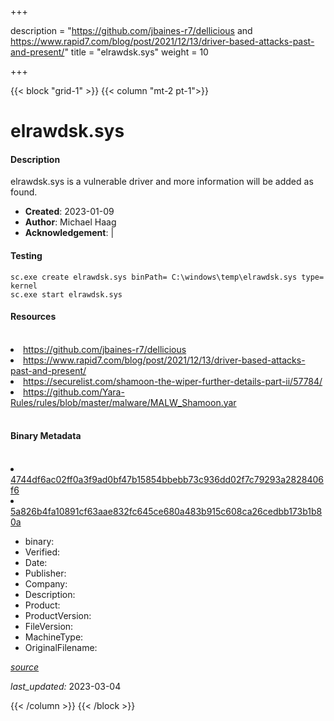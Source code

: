+++

description = "https://github.com/jbaines-r7/dellicious and https://www.rapid7.com/blog/post/2021/12/13/driver-based-attacks-past-and-present/"
title = "elrawdsk.sys"
weight = 10

+++


{{< block "grid-1" >}}
{{< column "mt-2 pt-1">}}


# elrawdsk.sys

#### Description


elrawdsk.sys is a vulnerable driver and more information will be added as found.


- **Created**: 2023-01-09
- **Author**: Michael Haag
- **Acknowledgement**:  | [](https://twitter.com/)

#### Testing

```
sc.exe create elrawdsk.sys binPath= C:\windows\temp\elrawdsk.sys type= kernel
sc.exe start elrawdsk.sys
```

#### Resources
<br>


<li><a href=" https://github.com/jbaines-r7/dellicious"> https://github.com/jbaines-r7/dellicious</a></li>

<li><a href=" https://www.rapid7.com/blog/post/2021/12/13/driver-based-attacks-past-and-present/"> https://www.rapid7.com/blog/post/2021/12/13/driver-based-attacks-past-and-present/</a></li>

<li><a href="https://securelist.com/shamoon-the-wiper-further-details-part-ii/57784/">https://securelist.com/shamoon-the-wiper-further-details-part-ii/57784/</a></li>

<li><a href="https://github.com/Yara-Rules/rules/blob/master/malware/MALW_Shamoon.yar">https://github.com/Yara-Rules/rules/blob/master/malware/MALW_Shamoon.yar</a></li>


<br>


#### Binary Metadata
<br>



<li><a href="https://www.virustotal.com/gui/file/4744df6ac02ff0a3f9ad0bf47b15854bbebb73c936dd02f7c79293a2828406f6">4744df6ac02ff0a3f9ad0bf47b15854bbebb73c936dd02f7c79293a2828406f6</a></li>

<li><a href="https://www.virustotal.com/gui/file/5a826b4fa10891cf63aae832fc645ce680a483b915c608ca26cedbb173b1b80a">5a826b4fa10891cf63aae832fc645ce680a483b915c608ca26cedbb173b1b80a</a></li>



- binary: 
- Verified: 
- Date: 
- Publisher: 
- Company: 
- Description: 
- Product: 
- ProductVersion: 
- FileVersion: 
- MachineType: 
- OriginalFilename: 

[*source*](https://github.com/magicsword-io/LOLDrivers/tree/main/yaml/elrawdsk.sys.yml)

*last_updated:* 2023-03-04


{{< /column >}}
{{< /block >}}
